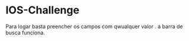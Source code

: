 # IOS-Challenge

Para logar basta preencher os campos com qwualquer valor .
a barra de busca funciona. 
